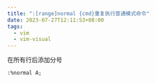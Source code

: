 ```yaml
---
title: ":[range]normal {cmd}重复执行普通模式命令"
date: 2023-07-27T12:11:53+08:00
tags:
  - vim
  - vim-visual
---
```


在所有行后添加分号

```
:%normal A;
```
